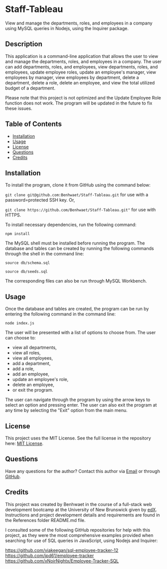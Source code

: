 # Staff-Tableau

View and manage the departments, roles, and employees in a company using MySQL queries in Nodejs, using the Inquirer package.

## Description

This application is a command-line application that allows the user to view and manage the departments, roles, and employees in a company. The user can add departments, roles, and employees, view departments, roles, and employees, update employee roles, update an employee's manager, view employees by manager, view employees by department, delete a department, delete a role, delete an employee, and view the total utilized budget of a department.

Please note that this project is not optimized and the Update Employee Role function does not work. The program will be updated in the future to fix these issues.

## Table of Contents

* [Installation](#installation)
* [Usage](#usage)
* [License](#license)
* [Questions](#questions)
* [Credits](#credits)

## Installation

To install the program, clone it from GitHub using the command below:

```git clone git@github.com:Benhwaet/Staff-Tableau.git``` for use with a password=protected SSH key. Or,

```git clone https://github.com/Benhwaet/Staff-Tableau.git"``` for use with HTTPS.

To install necessary dependencies, run the following command:

```npm install```

The MySQL shell must be installed before running the program. The database and tables can be created by running the following commands through the shell in the command line:

```source db/schema.sql```

```source db/seeds.sql```

The corresponding files can also be run through MySQL Workbench.

## Usage

Once the database and tables are created, the program can be run by entering the following command in the command line:

```node index.js```

The user will be presented with a list of options to choose from.
The user can choose to:

* view all departments,
* view all roles,
* view all employees,
* add a department,
* add a role,
* add an employee,
* update an employee's role,
* delete an employee,
* or exit the program.

The user can navigate through the program by using the arrow keys to select an option and pressing enter. The user can also exit the program at any time by selecting the "Exit" option from the main menu.

## License

This project uses the MIT License. See the full license in the repository here: [MIT License](./LICENSE).

## Questions

Have any questions for the author? Contact this author via [Email](mailto:benhwaet@gmail.com) or through [GitHub](https://github.com/Benhwaet).

## Credits

This project was created by Benhwaet in the course of a full-stack web development bootcamp at the University of New Brunswick given by [edX](https://www.edx.org). Instructions and project development details and requirements are found in the References folder README.md file.

I consulted some of the following GitHub repositories for help with this project, as they were the most comprehensive examples provided when searching for use of SQL queries in JavaScript, using Nodejs and Inquirer:

<https://github.com/viakeegan/sql-employee-tracker-12>
<https://github.com/jpd61/employee-tracker>
<https://github.com/xNoirNightx/Employee-Tracker-SQL>
